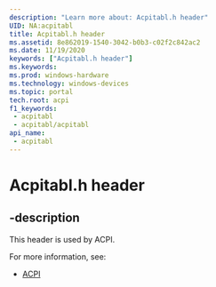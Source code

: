 ```yaml
---
description: "Learn more about: Acpitabl.h header"
UID: NA:acpitabl
title: Acpitabl.h header
ms.assetid: 8e862019-1540-3042-b0b3-c02f2c842ac2
ms.date: 11/19/2020
keywords: ["Acpitabl.h header"]
ms.keywords: 
ms.prod: windows-hardware
ms.technology: windows-devices
ms.topic: portal
tech.root: acpi
f1_keywords:
 - acpitabl
 - acpitabl/acpitabl
api_name:
 - acpitabl
---
```


# Acpitabl.h header


## -description

This header is used by ACPI.

For more information, see:

- [ACPI](../_acpi/index.md)<br><br>

